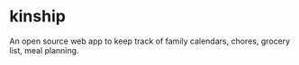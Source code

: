 # kinship
An open source web app to keep track of family calendars, chores, grocery list, meal planning.
